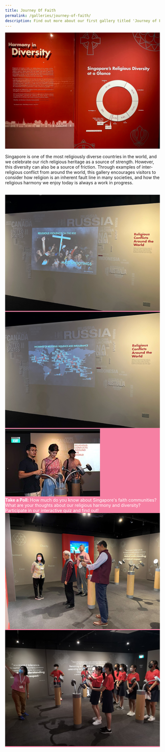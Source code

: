 ```yaml
---
title: Journey Of Faith
permalink: /galleries/journey-of-faith/
description: Find out more about our first gallery titled 'Journey of Faith'.
---
```

![Pie Chart of various Faiths](/images/piechart%20of%20various%20faiths.jpg)

Singapore is one of the most religiously diverse countries in the world, and we celebrate our rich religious heritage as a source of strength. However, this diversity can also be a source of friction. Through examples of inter-religious conflict from around the world, this gallery encourages visitors to consider how religion is an inherent fault line in many societies, and how the religious harmony we enjoy today is always a work in progress.<br><br>

<div class="row" style="background: #f680a3; color:#fff;">
<div class="col is-6"><img src="/images/Gallery%201%20video.jpg" alt="Gallery 1 - Video 2">
	</div>
	<div class="col is-6"><img src="/images/Gallery%201%20video%203.jpg" alt="Gallery 1 - Video"></div>
</div>
<div class="row" style="background: #f680a3; color:#fff;">
<div class="col is-4"><img src="/images/G1_highlights.jpg" alt="Gallery 1 Highlights"></div>
	<div class="col is-8"><b>Take a Poll:</b> How much do you know about Singapore's faith communities? What are your thoughts about our religious harmony and diversity? Participate in our interactive quiz and find out!</div>
</div>
<div class="row" style="background: #f680a3; color:#fff;">
<div class="col is-6"><img src="/images/Polling%20Station%203B.jpg" alt="Gallery 1 - Polling Station">
	</div>
	<div class="col is-6"><img src="/images/Polling%20Station%203A.jpg" alt="Gallery 1 - Polling Station 2"></div>
</div>
